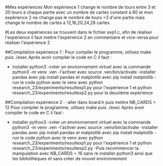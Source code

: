 #Mes expériences 
Mon expérience 1 change le nombre de tours entre 3 et 20 tours à chaque partie avec un nombre de cartes constant à 80 et mon expérience 2 ne change pas le nombre de tours =3 d'une partie mais change le nombre de cartes à 12,16,20,24,28 cartes.

#Les deux expériences se trouvent dans le fichier exp1.c, afin de réaliser l'expérience il faut mettre l'expérience 2 en commentaire et vice-versa pour réaliser l'expérience 2

##Compilation expérience 1 :
Pour compiler le programme, utilisez make puis ./exec 
Après avoir compiler le code en C il faut :
- installer python3
-créer un environnement virtuel avec la commande python3 -m venv .ven
-l'activer avec source .ven/bin/activate
-installer pandas avec pip install pandas et matplotlib avec pip install matplotlib
-run le code python avec le venv avec python research_23/experiments/resultexp1.py pour l'expérience 1 et python research_23/experiments/resultexp2.py pour la deuxième expérience

##Compilation expérience 2 : 
-aller dans board.h puis mettre NB_CARDS = 12
Pour compiler le programme, utilisez make puis ./exec 
Après avoir compiler le code en C il faut :
- installer python3
-créer un environnement virtuel avec la commande python3 -m venv .ven
-l'activer avec source .venv/bin/activate
-installer pandas avec pip install pandas et matplotlib avec pip install matplotlib
-run le code python avec le venv avec python research_23/experiments/resultexp1.py pour l'expérience 1 et python research_23/experiments/resultexp2.py
-Puis recommencer la manipulation avec NB_CARDS = 16 sans re installer python3 ainsi que les bibliothèques et sans créer de nouvel environnement 
